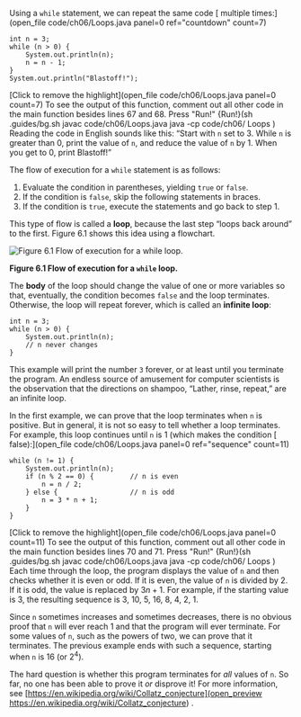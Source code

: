 Using a ```while``` statement, we can repeat the same code [ multiple times:](open_file code/ch06/Loops.java panel=0 ref="countdown" count=7)


```code
int n = 3;
while (n > 0) {
    System.out.println(n);
    n = n - 1;
}
System.out.println("Blastoff!");
```

[Click to remove the highlight](open_file code/ch06/Loops.java panel=0 count=7)
 To see the output of this function, comment out all other code in the main function besides lines 67 and 68. Press "Run!"
{Run!}(sh .guides/bg.sh javac code/ch06/Loops.java java -cp code/ch06/ Loops )
 Reading the code in English sounds like this: “Start with `n` set to 3. While `n` is greater than 0, print the value of `n`, and reduce the value of `n` by 1. When you get to 0, print Blastoff!”


The flow of execution for a `while` statement is as follows:



1. Evaluate the condition in parentheses, yielding `true` or `false`.
1. If the condition is `false`, skip the following statements in braces.
1. If the condition is `true`, execute the statements and go back to step 1.




This type of flow is called a **loop**, because the last step “loops back around” to the first. Figure 6.1 shows this idea using a flowchart.

![Figure 6.1 Flow of execution for a `while` loop.](figs/while.jpg)

**Figure 6.1 Flow of execution for a `while` loop.**


The **body** of the loop should change the value of one or more variables so that, eventually, the condition becomes `false` and the loop terminates. Otherwise, the loop will repeat forever, which is called an **infinite loop**:

```code
int n = 3;
while (n > 0) {
    System.out.println(n);
    // n never changes
}
```

This example will print the number `3` forever, or at least until you terminate the program. An endless source of amusement for computer scientists is the observation that the directions on shampoo, “Lather, rinse, repeat,” are an infinite loop.

In the first example, we can prove that the loop terminates when `n` is positive. But in general, it is not so easy to tell whether a loop terminates. For example, this loop continues until ```n``` is 1 (which makes the condition [ false):](open_file code/ch06/Loops.java panel=0 ref="sequence" count=11)


```code
while (n != 1) {
    System.out.println(n);
    if (n % 2 == 0) {         // n is even
        n = n / 2;
    } else {                  // n is odd
        n = 3 * n + 1;
    }
}
```

[Click to remove the highlight](open_file code/ch06/Loops.java panel=0 count=11)
 To see the output of this function, comment out all other code in the main function besides lines 70 and 71. Press "Run!"
{Run!}(sh .guides/bg.sh javac code/ch06/Loops.java java -cp code/ch06/ Loops )
 Each time through the loop, the program displays the value of `n` and then checks whether it is even or odd. If it is even, the value of `n` is divided by 2. If it is odd, the value is replaced by $3n+1$. For example, if the starting value is 3, the resulting sequence is 3, 10, 5, 16, 8, 4, 2, 1.

Since `n` sometimes increases and sometimes decreases, there is no obvious proof that `n` will ever reach 1 and that the program will ever terminate. For some values of `n`, such as the powers of two, we can prove that it terminates. The previous example ends with such a sequence, starting when `n` is 16 (or $2^4$).

The hard question is whether this program terminates for *all* values of `n`. So far, no one has been able to prove it *or* disprove it! For more information, see [https://en.wikipedia.org/wiki/Collatz_conjecture](open_preview https://en.wikipedia.org/wiki/Collatz_conjecture) .